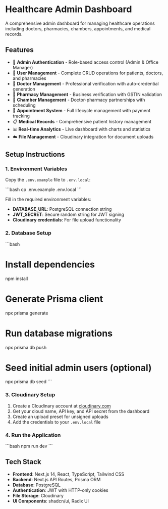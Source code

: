# Healthcare Admin Dashboard

A comprehensive admin dashboard for managing healthcare operations including doctors, pharmacies, chambers, appointments, and medical records.

## Features

- 🔐 **Admin Authentication** - Role-based access control (Admin & Office Manager)
- 👥 **User Management** - Complete CRUD operations for patients, doctors, and pharmacies
- 🏥 **Doctor Management** - Professional verification with auto-credential generation
- 💊 **Pharmacy Management** - Business verification with GSTIN validation
- 🏢 **Chamber Management** - Doctor-pharmacy partnerships with scheduling
- 📅 **Appointment System** - Full lifecycle management with payment tracking
- 📋 **Medical Records** - Comprehensive patient history management
- 📊 **Real-time Analytics** - Live dashboard with charts and statistics
- ☁️ **File Management** - Cloudinary integration for document uploads

## Setup Instructions

### 1. Environment Variables

Copy the `.env.example` file to `.env.local`:

\`\`\`bash
cp .env.example .env.local
\`\`\`

Fill in the required environment variables:

- **DATABASE_URL**: PostgreSQL connection string
- **JWT_SECRET**: Secure random string for JWT signing
- **Cloudinary credentials**: For file upload functionality

### 2. Database Setup

\`\`\`bash

# Install dependencies

npm install

# Generate Prisma client

npx prisma generate

# Run database migrations

npx prisma db push

# Seed initial admin users (optional)

npx prisma db seed
\`\`\`

### 3. Cloudinary Setup

1. Create a Cloudinary account at [cloudinary.com](https://cloudinary.com)
2. Get your cloud name, API key, and API secret from the dashboard
3. Create an upload preset for unsigned uploads
4. Add the credentials to your `.env.local` file

### 4. Run the Application

\`\`\`bash
npm run dev
\`\`\`

## Tech Stack

- **Frontend**: Next.js 14, React, TypeScript, Tailwind CSS
- **Backend**: Next.js API Routes, Prisma ORM
- **Database**: PostgreSQL
- **Authentication**: JWT with HTTP-only cookies
- **File Storage**: Cloudinary
- **UI Components**: shadcn/ui, Radix UI
